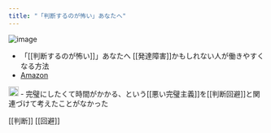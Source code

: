 ```yaml
---
title: "「判断するのが怖い」あなたへ"
---
```


![image](https://gyazo.com/f8ff326faad3c9fa25912f86bce63519/thumb/1000)
- 「[[判断するのが怖い]]」あなたへ [[発達障害]]かもしれない人が働きやすくなる方法
- [Amazon](https://amzn.to/3SCxOlC)

<img src='https://scrapbox.io/api/pages/nishio/nishio/icon' alt='nishio.icon' height="19.5"/>
- 完璧にしたくて時間がかかる、という[[悪い完璧主義]]を[[判断回避]]と関連づけて考えたことがなかった

[[判断]] [[回避]]
